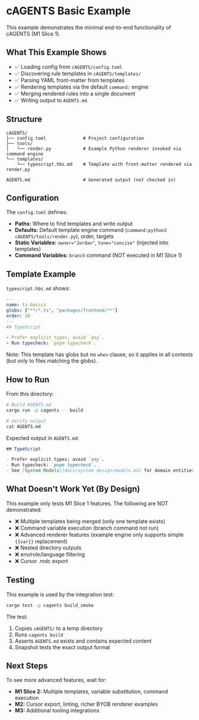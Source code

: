 # cAGENTS Basic Example

This example demonstrates the minimal end-to-end functionality of cAGENTS (M1 Slice 1).

## What This Example Shows

- ✅ Loading config from `cAGENTS/config.toml`
- ✅ Discovering rule templates in `cAGENTS/templates/`
- ✅ Parsing YAML front-matter from templates
- ✅ Rendering templates via the default `command:` engine
- ✅ Merging rendered rules into a single document
- ✅ Writing output to `AGENTS.md`

## Structure

```
cAGENTS/
├── config.toml              # Project configuration
├── tools/
│   └── render.py            # Example Python renderer invoked via command engine
└── templates/
    └── typescript.hbs.md    # Template with front-matter rendered via render.py

AGENTS.md                    # Generated output (not checked in)
```

## Configuration

The `config.toml` defines:

- **Paths:** Where to find templates and write output
- **Defaults:** Default template engine command (`command:python3 cAGENTS/tools/render.py`), order, targets
- **Static Variables:** `owner="Jordan"`, `tone="concise"` (injected into templates)
- **Command Variables:** `branch` command (NOT executed in M1 Slice 1)

## Template Example

`typescript.hbs.md` shows:

```yaml
---
name: ts-basics
globs: ["**/*.ts", "packages/frontend/**"]
order: 10
---
## TypeScript

- Prefer explicit types; avoid `any`.
- Run typecheck: `pnpm typecheck`.
```

Note: This template has globs but no `when` clause, so it applies in all contexts (but only to files matching the globs).

## How to Run

From this directory:

```bash
# Build AGENTS.md
cargo run -p cagents -- build

# Verify output
cat AGENTS.md
```

Expected output in `AGENTS.md`:

```markdown
## TypeScript

- Prefer explicit types; avoid `any`.
- Run typecheck: `pnpm typecheck`.
- See [System Models](docs/system-design/models.md) for domain entities.
```

## What Doesn't Work Yet (By Design)

This example only tests M1 Slice 1 features. The following are NOT demonstrated:

- ❌ Multiple templates being merged (only one template exists)
- ❌ Command variable execution (branch command not run)
- ❌ Advanced renderer features (example engine only supports simple `{{var}}` replacement)
- ❌ Nested directory outputs
- ❌ env/role/language filtering
- ❌ Cursor .mdc export

## Testing

This example is used by the integration test:

```bash
cargo test -p cagents build_smoke
```

The test:
1. Copies `cAGENTS/` to a temp directory
2. Runs `cagents build`
3. Asserts `AGENTS.md` exists and contains expected content
4. Snapshot tests the exact output format

## Next Steps

To see more advanced features, wait for:
- **M1 Slice 2:** Multiple templates, variable substitution, command execution
- **M2:** Cursor export, linting, richer BYOB renderer examples
- **M3:** Additional tooling integrations
